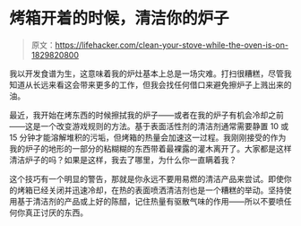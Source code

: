 # 烤箱开着的时候，清洁你的炉子

> 原文：<https://lifehacker.com/clean-your-stove-while-the-oven-is-on-1829820800>

我以开发食谱为生，这意味着我的炉灶基本上总是一场灾难。打扫很糟糕，尽管我知道从长远来看这会带来更多的工作，但我会找任何借口来避免擦炉子上溅出来的油。



最近，我开始在烤东西的时候擦拭我的炉子——或者在我的炉子有机会冷却之前——这是一个改变游戏规则的方法。基于表面活性剂的清洁剂通常需要静置 10 或 15 分钟才能溶解堆积的污垢，但烤箱的热量会加速这一过程。我刚刚接受的作为我的炉子的地形的一部分的粘糊糊的东西带着最裸露的灌木离开了。大家都是这样清洁炉子的吗？如果是这样，我去了哪里，为什么你一直瞒着我？

这个技巧有一个明显的警告，那就是你永远不要用易燃的清洁产品来尝试。即使你的烤箱已经关闭并迅速冷却，在热的表面喷洒清洁剂也是一个糟糕的举动。坚持使用基于清洁剂的产品或上好的陈醋，记住热量有驱散气味的作用——所以不要喷任何你真正讨厌的东西。